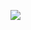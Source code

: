 [![](https://mermaid.ink/img/pako:eNp9Us1u2zAMfhWCl1zSIHYcq_ahp61AgG0olmGHxT0IEpMIsCVPkpt1bt59kp2464DVgGCR3w8pSj0KIwlL3NfmJI7cevj0tdIQvq2P0c3NHYxxq3Syq_BeWefhYfOlwseITmAawC0Jo-VfaAS-81pJ7qmHSQsff3a8hlc6nCs9OV0F0eDlnteOXoCsNfazOzwovQsLpCGnZx4a7sVxKpX-z-Wb7YKJI5KXtDK6H2JQDvyJ6ieCk7HSvXbylj2U-LebeOSjOY0xzDb6KfIH5ew6gbc275mPTaqmNdbvNsMPuBCm0_5i1QlBzl2rNmHPDwSzSz6WHN0vNcb0IN160-IcG7INVzJceB85FfojNVRhGbaS9ryrfYWVPgcq77zZPmuBpQ99zbFr4zQ_KH6wvLkmSSofJjG-oXCZe3UI0pbrH8ZMpBBi2eMvLIvVYp1m69UyTZKsWK6zOT5jeVssElYwlmd5mrE8Z-c5_h70ySItbvMsTRljCVsXy9X5D52w35E?type=png)](https://mermaid.live/edit#pako:eNp9Us1u2zAMfhWCl1zSIHYcq_ahp61AgG0olmGHxT0IEpMIsCVPkpt1bt59kp2464DVgGCR3w8pSj0KIwlL3NfmJI7cevj0tdIQvq2P0c3NHYxxq3Syq_BeWefhYfOlwseITmAawC0Jo-VfaAS-81pJ7qmHSQsff3a8hlc6nCs9OV0F0eDlnteOXoCsNfazOzwovQsLpCGnZx4a7sVxKpX-z-Wb7YKJI5KXtDK6H2JQDvyJ6ieCk7HSvXbylj2U-LebeOSjOY0xzDb6KfIH5ew6gbc275mPTaqmNdbvNsMPuBCm0_5i1QlBzl2rNmHPDwSzSz6WHN0vNcb0IN160-IcG7INVzJceB85FfojNVRhGbaS9ryrfYWVPgcq77zZPmuBpQ99zbFr4zQ_KH6wvLkmSSofJjG-oXCZe3UI0pbrH8ZMpBBi2eMvLIvVYp1m69UyTZKsWK6zOT5jeVssElYwlmd5mrE8Z-c5_h70ySItbvMsTRljCVsXy9X5D52w35E)